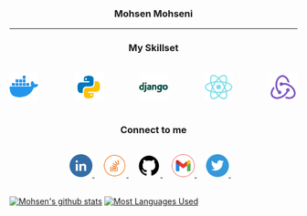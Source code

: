<h3 align="center"><b>Mohsen Mohseni</b></h3>
<hr/>

<div align="center"><h3>My Skillset</h3></div><br/>
<div align="center" style="display: flex; justify-content: space-between;">
	<img width="50px" src="./icons/skills/docker.svg">
	&nbsp;&nbsp;&nbsp;&nbsp;&nbsp;&nbsp;&nbsp;&nbsp;&nbsp;
	<img width="50px" src="./icons/skills/python.svg">
	&nbsp;&nbsp;&nbsp;&nbsp;&nbsp;&nbsp;&nbsp;&nbsp;&nbsp;
	<img width="50px" src="./icons/skills/django.svg">
	&nbsp;&nbsp;&nbsp;&nbsp;&nbsp;&nbsp;&nbsp;&nbsp;&nbsp;
	<img width="50px" src="./icons/skills/react.svg">
		&nbsp;&nbsp;&nbsp;&nbsp;&nbsp;&nbsp;&nbsp;&nbsp;&nbsp;
	<img width="50px" src="./icons/skills/redux.svg">
</div>
<br />

<div align="center"><h3>Connect to me</h3></div><br />

<div align="center">
	<a href="https://www.linkedin.com/in/mohsnmohsni/">
		<img height="40" width="40" src="./icons/social/linkedin.png">
	</a>&nbsp; &nbsp;
	<a href="https://stackoverflow.com/users/16749558/Mohsn">
		<img height="40" width="40" src="./icons/social/stackoverflow.png">
	</a>&nbsp; &nbsp;
	<a href="https://github.com/mohsnMohsni">
		<img height="40" width="40" src="./icons/social/github.png">
	</a>&nbsp; &nbsp;
	<a href="mailto:mohsenmohseni.co@gmail.com">
		<img height="40" width="40" src="./icons/social/gmail.svg">
	</a>&nbsp; &nbsp;
	<a href="https://twitter.com/mohsn_mohsni">
		<img height="40" width="40" src="./icons/social/twitter.svg">
	</a>&nbsp; &nbsp;
</div>

<br/>

[![Mohsen's github stats][statistics]]()
[![Most Languages Used][mostusedlanguages]]()

[statistics]: https://githubstatistics.vercel.app/api?username=mohsnMohsni&count_private=true&show_icons=true&line_height=20&custom_title=Github%20Stats&hide_border=true&bg_color=8282820f&text_color=2f80ed
[mostusedlanguages]: https://githubstatistics.vercel.app/api/top-langs/?username=mohsnMohsni&layout=compact&hide_border=true&bg_color=8282820f&text_color=2f80ed
